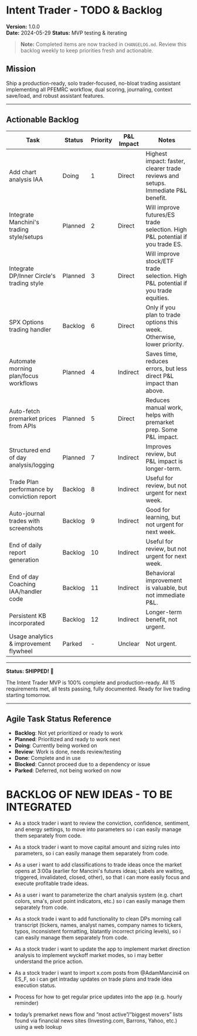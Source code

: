 # Intent Trader - TODO & Backlog

**Version:** 1.0.0  
**Date:** 2024-05-29 
**Status:** MVP testing & iterating

> **Note:** Completed items are now tracked in `CHANGELOG.md`. Review this backlog weekly to keep priorities fresh and actionable.

## Mission
Ship a production-ready, solo trader-focused, no-bloat trading assistant implementing all PFEMRC workflow, dual scoring, journaling, context save/load, and robust assistant features.

---

## Actionable Backlog

| Task                                      | Status    | Priority | P&L Impact | Notes                        |
|--------------------------------------------|-----------|----------|------------|------------------------------|
| Add chart analysis IAA                     | Doing     | 1        | Direct     | Highest impact: faster, clearer trade reviews and setups. Immediate P&L benefit. |
| Integrate Manchini's trading style/setups  | Planned   | 2        | Direct     | Will improve futures/ES trade selection. High P&L potential if you trade ES. |
| Integrate DP/Inner Circle's trading style  | Planned   | 3        | Direct     | Will improve stock/ETF trade selection. High P&L potential if you trade equities. |
| SPX Options trading handler                | Backlog   | 6        | Direct     | Only if you plan to trade options this week. Otherwise, lower priority. |
| Automate morning plan/focus workflows      | Planned   | 4        | Indirect   | Saves time, reduces errors, but less direct P&L impact than above. |
| Auto-fetch premarket prices from APIs      | Planned   | 5        | Direct     | Reduces manual work, helps with premarket prep. Some P&L impact. |
| Structured end of day analysis/logging     | Planned   | 7        | Indirect   | Improves review, but P&L impact is longer-term. |
| Trade Plan performance by conviction report| Backlog   | 8        | Indirect   | Useful for review, but not urgent for next week. |
| Auto-journal trades with screenshots       | Backlog   | 9        | Indirect   | Good for learning, but not urgent for next week. |
| End of daily report generation             | Backlog   | 10       | Indirect   | Useful for review, but not urgent for next week. |
| End of day Coaching IAA/handler code       | Backlog   | 11       | Indirect   | Behavioral improvement is valuable, but not immediate P&L. |
| Persistent KB incorporated                 | Backlog   | 12       | Indirect   | Longer-term benefit, not urgent. |
| Usage analytics & improvement flywheel     | Parked    | -        | Unclear    | Not urgent. |

---

**Status: SHIPPED! 🎉**

The Intent Trader MVP is 100% complete and production-ready. All 15 requirements met, all tests passing, fully documented. Ready for live trading starting tomorrow.

---

## Agile Task Status Reference

- **Backlog**: Not yet prioritized or ready to work
- **Planned**: Prioritized and ready to work next
- **Doing**: Currently being worked on
- **Review**: Work is done, needs review/testing
- **Done**: Complete and in use
- **Blocked**: Cannot proceed due to a dependency or issue
- **Parked**: Deferred, not being worked on now


# BACKLOG OF NEW IDEAS - TO BE INTEGRATED

- As a stock trader i want to review the conviction, confidence, sentiment, and energy settings, to move into parameters so i can easily manage them separately from code.
- As a stock trader i want to move capital amount and sizing rules into parameters, so i can easily manage them separately from code.
- As a user i want to add classifications to trade ideas once the market opens at 3:00a (earlier for Mancini's futures ideas; Labels are waiting, triggered, invalidated, closed, other), so that i can more easily focus and execute profitable trade ideas.
- As a user i want to parameterize the chart analysis system (e.g. chart colors, sma's, pivot point indicators, etc.) so i can easily manage them separately from code.
- As a stock trade i want to add functionality to clean DPs morning call transcript (tickers, names, analyst names, company names to tickers, typos, inconsistent formatting, blatantly incorrect pricing levels), so i can easily manage them separately from code.
- As a stock trader i want to update the app to implement market direction analysis to implement wyckoff market modes, so i may better understand the price action.
- As a stock trader i want to import x.com posts from @AdamMancini4 on ES_F, so i can get intraday updates on trade plans and trade idea execution status.

- Process for how to get regular price updates into the app (e.g. hourly reminder)

-  today’s premarket news flow and “most active”/“biggest movers” lists found via financial news sites (Investing.com, Barrons, Yahoo, etc.) using a web lookup
